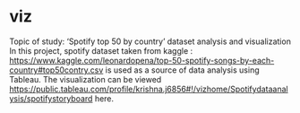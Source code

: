 # viz
Topic of study: ‘Spotify top 50 by country’ dataset analysis and visualization
In this project, spotify dataset taken from kaggle : https://www.kaggle.com/leonardopena/top-50-spotify-songs-by-each-country#top50contry.csv is used as a source of data analysis using Tableau.
The visualization can be viewed https://public.tableau.com/profile/krishna.j6856#!/vizhome/Spotifydataanalysis/spotifystoryboard here.
